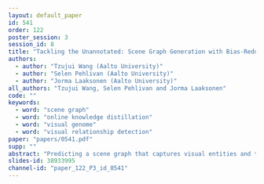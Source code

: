 ```yaml
---
layout: default_paper
id: 541
order: 122
poster_session: 3
session_id: 8
title: "Tackling the Unannotated: Scene Graph Generation with Bias-Reduced Models"
authors:
  - author: "Tzujui Wang (Aalto University)"
  - author: "Selen Pehlivan (Aalto University)"
  - author: "Jorma Laaksonen (Aalto University)"
all_authors: "Tzujui Wang, Selen Pehlivan and Jorma Laaksonen"
code: ""
keywords:
  - word: "scene graph"
  - word: "online knowledge distillation"
  - word: "visual genome"
  - word: "visual relationship detection"
paper: "papers/0541.pdf"
supp: ""
abstract: "Predicting a scene graph that captures visual entities and their interactions in an image has been considered a crucial step towards full scene comprehension. Recent scene graph generation (SGG) models have shown their capability of capturing the most frequent relations among visual entities. However, the state-of-the-art results are still far from satisfactory, e.g. models can obtain 31% in overall recall R@100, whereas the likewise important mean class-wise recall mR@100 is only around 8% on Visual Genome (VG). The discrepancy between R and mR results urges to shift the focus from pursuing a high R to a high mR with a still competitive R. We suspect that the observed discrepancy stems from both the annotation bias and sparse annotations in VG, in which many visual entity pairs are either not annotated at all or only with a single relation when multiple ones could be valid. To address this particular issue, we propose a novel SGG training scheme that capitalizes on self-learned knowledge. It involves two relation classifiers, one offering a less biased setting for the other to base on. The proposed scheme can be applied to most of the existing SGG models and is straightforward to implement. We observe significant relative improvements in mR (between +6.6% and +20.4%) and competitive or better R (between -2.4% and 0.3%) across all standard SGG tasks."
slides-id: 38933995
channel-id: "paper_122_P3_id_0541"
---
```

